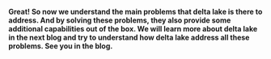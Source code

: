 
**Great! So now we understand the main problems that delta lake is there to address. And by solving these problems, they also provide some additional capabilities out of the box. We will learn more about delta lake in the next blog and try to understand how delta lake address all these problems. See you in the blog.**
<!--stackedit_data:
eyJoaXN0b3J5IjpbLTMzNTU0ODEzMF19
-->